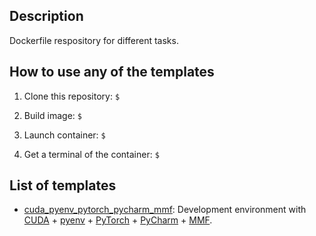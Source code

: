 Description
-----------

Dockerfile respository for different tasks.


How to use any of the templates
-------------------------------

1. Clone this repository: `$ `

2. Build image:
`$ `

3. Launch container: `$ `

4. Get a terminal of the container: `$ `

List of templates
-----------------

* [cuda_pyenv_pytorch_pycharm_mmf](): Development environment with [CUDA](https://developer.nvidia.com/cuda-toolkit) + [pyenv](https://github.com/pyenv/pyenv) + [PyTorch](https://pytorch.org/get-started/locally) + [PyCharm](https://www.jetbrains.com/pycharm/download) + [MMF](https://mmf.sh).
